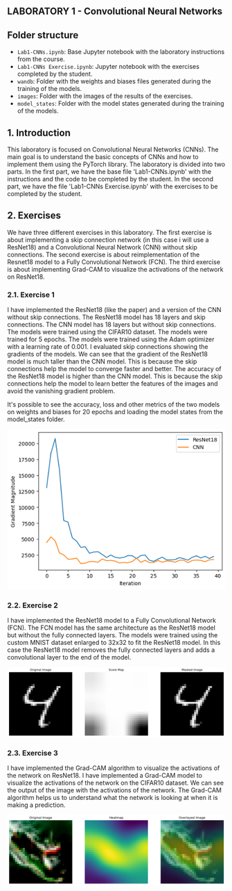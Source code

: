 ## LABORATORY 1 - Convolutional Neural Networks

## Folder structure

- `Lab1-CNNs.ipynb`: Base Jupyter notebook with the laboratory instructions from the course.
- `Lab1-CNNs Exercise.ipynb`: Jupyter notebook with the exercises completed by the student.
- `wandb`: Folder with the weights and biases files generated during the training of the models.
- `images`: Folder with the images of the results of the exercises.
- `model_states`: Folder with the model states generated during the training of the models.

## 1. Introduction

This laboratory is focused on Convolutional Neural Networks (CNNs). The main goal is to understand the basic concepts of CNNs and how to implement them using the PyTorch library. The laboratory is divided into two parts. In the first part, we have the base file 'Lab1-CNNs.ipynb' with the instructions and the code to be completed by the student. In the second part, we have the file 'Lab1-CNNs Exercise.ipynb' with the exercises to be completed by the student.

## 2. Exercises

We have three different exercises in this laboratory. The first exercise is about implementing a skip connection network (in this case i will use a ResNet18) and a Convolutional Neural Network (CNN) without skip connections. The second exercise is about reimplementation of the Resnet18 model to a Fully Convolutional Network (FCN). The third exercise is about implementing Grad-CAM to visualize the activations of the network on ResNet18.

### 2.1. Exercise 1

I have implemented the ResNet18 (like the paper) and a version of the CNN without skip connections. The ResNet18 model has 18 layers and skip connections. The CNN model has 18 layers but without skip connections. The models were trained using the CIFAR10 dataset. The models were trained for 5 epochs. The models were trained using the Adam optimizer with a learning rate of 0.001. I evaluated skip connections showing the gradients of the models.
We can see that the gradient of the ResNet18 model is much taller than the CNN model. This is because the skip connections help the model to converge faster and better. The accuracy of the ResNet18 model is higher than the CNN model. This is because the skip connections help the model to learn better the features of the images and avoid the vanishing gradient problem.

It's possible to see the accuracy, loss and other metrics of the two models on weights and biases for 20 epochs and loading the model states from the model_states folder.

![Results: Gradients magnitude of the models](images/result-exercise1.png)


### 2.2. Exercise 2

I have implemented the ResNet18 model to a Fully Convolutional Network (FCN). The FCN model has the same architecture as the ResNet18 model but without the fully connected layers. The models were trained using the custom MNIST dataset enlarged to 32x32 to fit the ResNet18 model. In this case the ResNet18 model removes the fully connected layers and adds a convolutional layer to the end of the model.

![Results: Resnet18FCN](images/result-exercise2.png)

### 2.3. Exercise 3

I have implemented the Grad-CAM algorithm to visualize the activations of the network on ResNet18. I have implemented a Grad-CAM model to visualize the activations of the network on the CIFAR10 dataset. We can see the output of the image with the activations of the network. The Grad-CAM algorithm helps us to understand what the network is looking at when it is making a prediction.

![Results: GradCamModel on Resnet18](images/result-exercise3.png)


